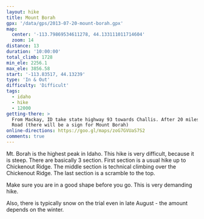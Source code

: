 ```yaml
---
layout: hike
title: Mount Borah
gpx: '/data/gps/2013-07-20-mount-borah.gpx'
map:
  center: '-113.79869534611278, 44.133111011714604'
  zoom: 14
distance: 13
duration: '10:00:00'
total_climb: 1728
min_ele: 2256.1
max_ele: 3856.58
start: '-113.83517, 44.13239'
type: 'In & Out'
difficulty: 'Difficult'
tags:
  - idaho
  - hike
  - 12000
getting-there: >
  From Mackay, ID take state highway 93 towards Challis. After 20 miles turn right onto Birch Spring
  Road (there will be a sign for Mount Borah)
online-directions: https://goo.gl/maps/zoG7GVUaS7S2
comments: true
---
```


Mt. Borah is the highest peak in Idaho.  This hike is very difficult, because it is steep.  There
are basically 3 section.  First section is a usual hike up to Chickenout Ridge.  The middle section
is technical climbing over the Chickenout Ridge.  The last section is a scramble to the top.

Make sure you are in a good shape before you go. This is very demanding hike.

Also, there is typically snow on the trial even in late August - the amount depends on the winter.
